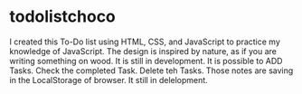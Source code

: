 # todolistchoco 
I created this To-Do list using HTML, CSS, and JavaScript to practice my knowledge of JavaScript. The design is inspired by nature, as if you are writing something on wood. It is still in development.
It is possible to ADD Tasks.
Check the completed Task.
Delete teh Tasks.
Those notes are saving in the LocalStorage of browser.
It still in delelopment.

